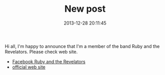 ﻿---
layout: post
title:  New post
date:   2013-12-28 20:11:45
categories: news
---
Hi all, I'm happy to announce that I'm a member of the band Ruby and the Revelators.  Please check web site.

* [Facebook Ruby and the Revelators](https://www.facebook.com/rubyandtherevelators/)
* [official web site](http://www.rubyandtherevelators.co.uk/)
